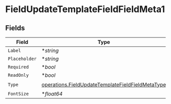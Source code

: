 # FieldUpdateTemplateFieldFieldMeta1


## Fields

| Field                                                                                                                | Type                                                                                                                 | Required                                                                                                             | Description                                                                                                          |
| -------------------------------------------------------------------------------------------------------------------- | -------------------------------------------------------------------------------------------------------------------- | -------------------------------------------------------------------------------------------------------------------- | -------------------------------------------------------------------------------------------------------------------- |
| `Label`                                                                                                              | **string*                                                                                                            | :heavy_minus_sign:                                                                                                   | N/A                                                                                                                  |
| `Placeholder`                                                                                                        | **string*                                                                                                            | :heavy_minus_sign:                                                                                                   | N/A                                                                                                                  |
| `Required`                                                                                                           | **bool*                                                                                                              | :heavy_minus_sign:                                                                                                   | N/A                                                                                                                  |
| `ReadOnly`                                                                                                           | **bool*                                                                                                              | :heavy_minus_sign:                                                                                                   | N/A                                                                                                                  |
| `Type`                                                                                                               | [operations.FieldUpdateTemplateFieldFieldMetaType](../../models/operations/fieldupdatetemplatefieldfieldmetatype.md) | :heavy_check_mark:                                                                                                   | N/A                                                                                                                  |
| `FontSize`                                                                                                           | **float64*                                                                                                           | :heavy_minus_sign:                                                                                                   | N/A                                                                                                                  |